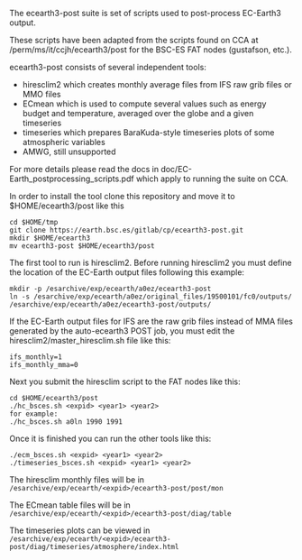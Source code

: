 The ecearth3-post suite is set of scripts used to post-process EC-Earth3 output.

These scripts have been adapted from the scripts found on CCA at /perm/ms/it/ccjh/ecearth3/post for the BSC-ES FAT nodes (gustafson, etc.).

ecearth3-post consists of several independent tools:

- hiresclim2 which creates monthly average files from IFS raw grib files or MMO files
- ECmean which is used to compute several values such as energy budget and temperature, averaged over the globe and a given timeseries
- timeseries which prepares BaraKuda-style timeseries plots of some atmospheric variables
- AMWG, still unsupported

For more details please read the docs in doc/EC-Earth_postprocessing_scripts.pdf which apply to running the suite on CCA.

In order to install the tool clone this repository and move it to $HOME/ecearth3/post like this

```
cd $HOME/tmp
git clone https://earth.bsc.es/gitlab/cp/ecearth3-post.git
mkdir $HOME/ecearth3
mv ecearth3-post $HOME/ecearth3/post
```

The first tool to run is hiresclim2. Before running hiresclim2 you must define the location of the EC-Earth output files following this example:

```
mkdir -p /esarchive/exp/ecearth/a0ez/ecearth3-post
ln -s /esarchive/exp/ecearth/a0ez/original_files/19500101/fc0/outputs/ /esarchive/exp/ecearth/a0ez/ecearth3-post/outputs/
```

If the EC-Earth output files for IFS are the raw grib files instead of MMA files generated by the auto-ecearth3 POST job, you must edit the hiresclim2/master_hiresclim.sh file like this:

```
ifs_monthly=1
ifs_monthly_mma=0
```

Next you submit the hiresclim script to the FAT nodes like this:

```
cd $HOME/ecearth3/post
./hc_bsces.sh <expid> <year1> <year2>
for example: 
./hc_bsces.sh a0ln 1990 1991
```

Once it is finished you can run the other tools like this:

```
./ecm_bsces.sh <expid> <year1> <year2>
./timeseries_bsces.sh <expid> <year1> <year2>
```

The hiresclim monthly files will be in ```/esarchive/exp/ecearth/<expid>/ecearth3-post/post/mon```

The ECmean table files will be in ```/esarchive/exp/ecearth/<expid>/ecearth3-post/diag/table```

The timeseries plots can be viewed in ```/esarchive/exp/ecearth/<expid>/ecearth3-post/diag/timeseries/atmosphere/index.html```


